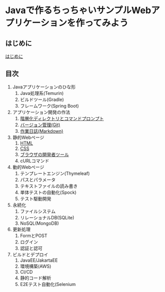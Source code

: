 # Javaで作るちっちゃいサンプルWebアプリケーションを作ってみよう

## はじめに

[はじめに](introduction.html)

## 目次


1. Javaアプリケーションのひな形
    1. Java処理系(Temurin)
    1. ビルドツール(Gradle)
    1. フレームワーク(Spring Boot)
1. アプリケーション開発の作法
    1. [階層化ディレクトリとコマンドプロンプト](cmdexe.html)
    1. [バージョン管理(Git)](git.html)
    1. [作業日誌(Markdown)](markdown.html)
1. 静的Webページ
    1. [HTML](html.html)
    1. [CSS](css.html)
    1. [ブラウザの開発者ツール](devtool.html)
    1. cURLコマンド
1. 動的Webページ
    1. テンプレートエンジン(Thymeleaf)
    1. パスとパラメータ
    1. テキストファイルの読み書き
    1. 単体テストの自動化(Spock)
    1. テスト駆動開発
1. 永続化
    1. ファイルシステム
    1. リレーショナルDB(SQLite)
    1. NoSQL(MongoDB)
1. 更新処理
    1. FormとPOST
    1. ログイン
    1. 認証と認可
1. ビルドとデプロイ
    1. JavaEE/JakartaEE
    1. 環境構築(AWS)
    1. CI/CD
    1. 静的コード解析
    1. E2Eテスト自動化(Selenium
    